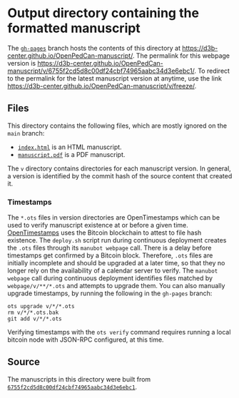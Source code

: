 # Output directory containing the formatted manuscript

The [`gh-pages`](https://github.com/d3b-center/OpenPedCan-manuscript/tree/gh-pages) branch hosts the contents of this directory at <https://d3b-center.github.io/OpenPedCan-manuscript/>.
The permalink for this webpage version is <https://d3b-center.github.io/OpenPedCan-manuscript/v/6755f2cd5d8c00df24cbf74965aabc34d3e6ebc1/>.
To redirect to the permalink for the latest manuscript version at anytime, use the link <https://d3b-center.github.io/OpenPedCan-manuscript/v/freeze/>.

## Files

This directory contains the following files, which are mostly ignored on the `main` branch:

+ [`index.html`](index.html) is an HTML manuscript.
+ [`manuscript.pdf`](manuscript.pdf) is a PDF manuscript.

The `v` directory contains directories for each manuscript version.
In general, a version is identified by the commit hash of the source content that created it.

### Timestamps

The `*.ots` files in version directories are OpenTimestamps which can be used to verify manuscript existence at or before a given time.
[OpenTimestamps](https://opentimestamps.org/) uses the Bitcoin blockchain to attest to file hash existence.
The `deploy.sh` script run during continuous deployment creates the `.ots` files through its `manubot webpage` call.
There is a delay before timestamps get confirmed by a Bitcoin block.
Therefore, `.ots` files are initially incomplete and should be upgraded at a later time, so that they no longer rely on the availability of a calendar server to verify.
The `manubot webpage` call during continuous deployment identifies files matched by `webpage/v/**/*.ots` and attempts to upgrade them.
You can also manually upgrade timestamps, by running the following in the `gh-pages` branch:

```shell
ots upgrade v/*/*.ots
rm v/*/*.ots.bak
git add v/*/*.ots
```

Verifying timestamps with the `ots verify` command requires running a local bitcoin node with JSON-RPC configured, at this time.

## Source

The manuscripts in this directory were built from
[`6755f2cd5d8c00df24cbf74965aabc34d3e6ebc1`](https://github.com/d3b-center/OpenPedCan-manuscript/commit/6755f2cd5d8c00df24cbf74965aabc34d3e6ebc1).
